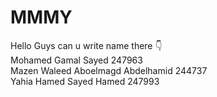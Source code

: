 # MMMY
Hello Guys can u write name there 👇  
Mohamed Gamal Sayed 247963  
Mazen Waleed Aboelmagd Abdelhamid 244737  
Yahia Hamed Sayed Hamed 247993  

